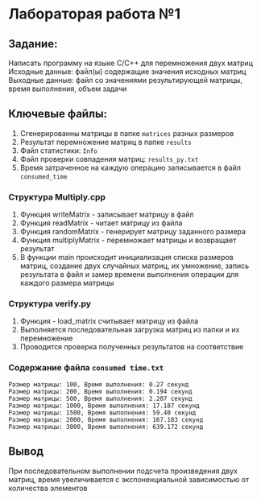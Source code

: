 # Лабораторая работа №1 

## Задание: 
Написать программу на языке C/C++ для перемножения двух матриц
Исходные данные: файл(ы) содержащие значения исходных матриц
Выходные данные: файл со значениями результирующей матрицы, время выполнения, объем задачи

## Ключевые файлы: 
1. Cгенерированны матрицы в папке `matrices` разных размеров
2. Результат перемножение матриц в папке `results`
3. Файл статистики: `Info`
4. Файл проверки совпадения матриц: `results_py.txt`
5. Время затраченное на каждую операцию записывается в файл `consumed_time`

### Структура Multiply.cpp
1. Функция writeMatrix - записывает матрицу в файл
2. Функция readMatrix - читает матрицу из файла
3. Функция randomMatrix - генерирует матрицу заданного размера
4. Функция multiplyMatrix - перемножает матрицы и возвращает результат
5. В функции main происходит инициализация списка размеров матриц, создание двух случайных матриц, их умножение, запись результата в файл и замер времени выполнения операции для каждого размера матрицы

### Структура verify.py
1. Функция - load_matrix считывает матрицу из файла
2. Выполняется последовательная загрузка матриц из папки и их перемножение
3. Проводится проверка полученных результатов на соответствие

### Содержание файла  `consumed time.txt`
```
Размер матрицы: 100, Время выполнения: 0.27 секунд
Размер матрицы: 200, Время выполнения: 0.194 секунд
Размер матрицы: 500, Время выполнения: 2.207 секунд
Размер матрицы: 1000, Время выполнения: 17.187 секунд
Размер матрицы: 1500, Время выполнения: 59.40 секунд
Размер матрицы: 2000, Время выполнения: 167.183 секунд
Размер матрицы: 3000, Время выполнения: 639.172 секунд
```

## Вывод
При последовательном выполнении подсчета произведения двух матриц, время увеличивается с экспоненциальной зависимостью от количества элементов

